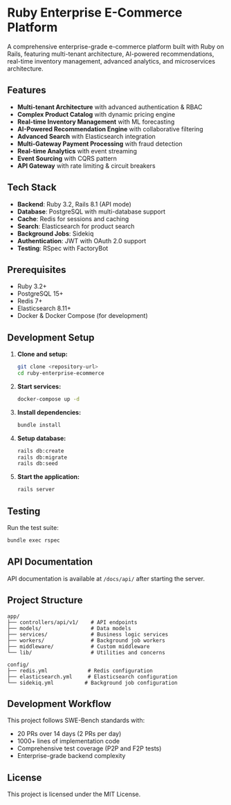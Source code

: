 # Ruby Enterprise E-Commerce Platform

A comprehensive enterprise-grade e-commerce platform built with Ruby on Rails, featuring multi-tenant architecture, AI-powered recommendations, real-time inventory management, advanced analytics, and microservices architecture.

## Features

- **Multi-tenant Architecture** with advanced authentication & RBAC
- **Complex Product Catalog** with dynamic pricing engine
- **Real-time Inventory Management** with ML forecasting
- **AI-Powered Recommendation Engine** with collaborative filtering
- **Advanced Search** with Elasticsearch integration
- **Multi-Gateway Payment Processing** with fraud detection
- **Real-time Analytics** with event streaming
- **Event Sourcing** with CQRS pattern
- **API Gateway** with rate limiting & circuit breakers

## Tech Stack

- **Backend**: Ruby 3.2, Rails 8.1 (API mode)
- **Database**: PostgreSQL with multi-database support
- **Cache**: Redis for sessions and caching
- **Search**: Elasticsearch for product search
- **Background Jobs**: Sidekiq
- **Authentication**: JWT with OAuth 2.0 support
- **Testing**: RSpec with FactoryBot

## Prerequisites

- Ruby 3.2+
- PostgreSQL 15+
- Redis 7+
- Elasticsearch 8.11+
- Docker & Docker Compose (for development)

## Development Setup

1. **Clone and setup:**
   ```bash
   git clone <repository-url>
   cd ruby-enterprise-ecommerce
   ```

2. **Start services:**
   ```bash
   docker-compose up -d
   ```

3. **Install dependencies:**
   ```bash
   bundle install
   ```

4. **Setup database:**
   ```bash
   rails db:create
   rails db:migrate
   rails db:seed
   ```

5. **Start the application:**
   ```bash
   rails server
   ```

## Testing

Run the test suite:
```bash
bundle exec rspec
```

## API Documentation

API documentation is available at `/docs/api/` after starting the server.

## Project Structure

```
app/
├── controllers/api/v1/    # API endpoints
├── models/                # Data models
├── services/              # Business logic services
├── workers/               # Background job workers
├── middleware/            # Custom middleware
└── lib/                   # Utilities and concerns

config/
├── redis.yml             # Redis configuration
├── elasticsearch.yml     # Elasticsearch configuration
└── sidekiq.yml          # Background job configuration
```

## Development Workflow

This project follows SWE-Bench standards with:
- 20 PRs over 14 days (2 PRs per day)
- 1000+ lines of implementation code
- Comprehensive test coverage (P2P and F2P tests)
- Enterprise-grade backend complexity

## License

This project is licensed under the MIT License.
